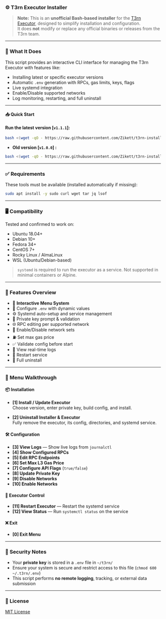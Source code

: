 ### ⚙️ T3rn Executor Installer

> **Note:** This is an **unofficial Bash-based installer** for the [T3rn Executor](https://github.com/t3rn/executor-release), designed to simplify installation and configuration.  
> It does **not** modify or replace any official binaries or releases from the T3rn team.

---

### 🚀 What It Does

This script provides an interactive CLI interface for managing the T3rn Executor with features like:

- Installing latest or specific executor versions
- Automatic `.env` generation with RPCs, gas limits, keys, flags
- Live systemd integration
- Enable/Disable supported networks
- Log monitoring, restarting, and full uninstall

---

#### 📥 Quick Start

#### Run the latest version [`v1.1.1`]:
```bash
bash <(wget -qO - https://raw.githubusercontent.com/Zikett/t3rn-installer/main/t3rn-installer.sh)
```
- **Old version  [`v1.0.0`] :**
```bash
bash <(wget -qO - https://raw.githubusercontent.com/Zikett/t3rn-installer/v1.0.0/t3rn-installer.sh)
```
---

### ✅ Requirements

These tools must be available (installed automatically if missing):

```bash
sudo apt install -y sudo curl wget tar jq lsof
```

---

### 🖥️ Compatibility

Tested and confirmed to work on:

- Ubuntu 18.04+
- Debian 10+
- Fedora 34+
- CentOS 7+
- Rocky Linux / AlmaLinux
- WSL (Ubuntu/Debian-based)

> `systemd` is required to run the executor as a service. Not supported in minimal containers or Alpine.

---

### 🔧 Features Overview

- 🧠 **Interactive Menu System**
- 🔧 Configure `.env` with dynamic values
- ⚙️ Systemd auto-setup and service management
- 🔐 Private key prompt & validation
- 🌐 RPC editing per supported network
- 🔁 Enable/Disable network sets
- ⛽ Set max gas price
- ✅ Validate config before start
- 📜 View real-time logs
- 🔄 Restart service
- 🧹 Full uninstall

---

### 🧩 Menu Walkthrough

#### 📦 Installation
- **[1] Install / Update Executor**  
  Choose version, enter private key, build config, and install.

- **[2] Uninstall Installer & Executor**  
  Fully remove the executor, its config, directories, and systemd service.

#### 🛠️ Configuration
- **[3] View Logs** — Show live logs from `journalctl`  
- **[4] Show Configured RPCs**  
- **[5] Edit RPC Endpoints**  
- **[6] Set Max L3 Gas Price**  
- **[7] Configure API Flags** (`true/false`)  
- **[8] Update Private Key**  
- **[9] Disable Networks**  
- **[10] Enable Networks**

#### 🔁 Executor Control
- **[11] Restart Executor** — Restart the systemd service  
- **[12] View Status** — Run `systemctl status` on the service  

#### ❌ Exit
- **[0] Exit Menu**

---

### 🔐 Security Notes

- Your **private key** is stored in a `.env` file in `~/t3rn/`  
- Ensure your system is secure and restrict access to this file (`chmod 600 ~/.t3rn/.env`)
- This script performs **no remote logging**, tracking, or external data submission

---

### 📄 License

[MIT License](./LICENSE)
